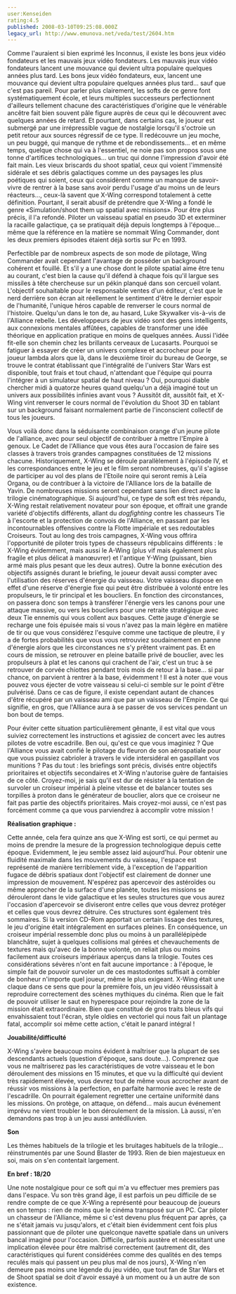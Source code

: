 ```yaml
---
user:Kenseiden
rating:4.5
published: 2008-03-10T09:25:08.000Z
legacy_url: http://www.emunova.net/veda/test/2604.htm
---
```

Comme l'auraient si bien exprimé les Inconnus, il existe les bons jeux vidéo fondateurs et les mauvais jeux vidéo fondateurs. Les mauvais jeux vidéo fondateurs lancent une mouvance qui devient ultra populaire quelques années plus tard. Les bons jeux vidéo fondateurs, eux, lancent une mouvance qui devient ultra populaire quelques années plus tard... sauf que c'est pas pareil. Pour parler plus clairement, les softs de ce genre font systématiquement école, et leurs multiples successeurs perfectionnent d'ailleurs tellement chacune des caractéristiques d'origine que le vénérable ancêtre fait bien souvent pâle figure auprès de ceux qui le découvrent avec quelques années de retard. Et pourtant, dans certains cas, le joueur est submergé par une irrépressible vague de nostalgie lorsqu'il s'octroie un petit retour aux sources régressif de ce type. Il redécouvre un jeu moche, un peu buggé, qui manque de rythme et de rebondissements... et en même temps, quelque chose qui va à l'essentiel, ne noie pas son propos sous une tonne d'artifices technologiques... un truc qui donne l'impression d'avoir été fait main. Les vieux briscards du shoot spatial, ceux qui voient l'immensité sidérale et ses débris galactiques comme un des paysages les plus poétiques qui soient, ceux qui considèrent comme un manque de savoir-vivre de rentrer à la base sans avoir perdu l'usage d'au moins un de leurs réacteurs..., ceux-là savent que X-Wing correspond totalement à cette définition. Pourtant, il serait abusif de prétendre que X-Wing a fondé le genre «Simulation/shoot them up spatial avec missions». Pour être plus précis, il l'a refondé. Piloter un vaisseau spatial en pseudo 3D et exterminer la racaille galactique, ça se pratiquait déjà depuis longtemps à l'époque... même que la référence en la matière se nommait Wing Commander, dont les deux premiers épisodes étaient déjà sortis sur Pc en 1993\.  

  

Perfectible par de nombreux aspects de son mode de pilotage, Wing Commander avait cependant l'avantage de posséder un background cohérent et fouillé. Et s'il y a une chose dont le pilote spatial aime être tenu au courant, c'est bien la cause qu'il défend à chaque fois qu'il largue ses missiles à tête chercheuse sur un pékin planqué dans son cercueil volant. L'objectif souhaitable pour le responsable ventes d'un éditeur, c'est que le nerd derrière son écran ait réellement le sentiment d'être le dernier espoir de l'humanité, l'unique héros capable de renverser le cours normal de l'histoire. Quelqu'un dans le ton de, au hasard, Luke Skywalker vis-à-vis de l'Alliance rebelle. Les développeurs de jeux vidéo sont des gens intelligents, aux connexions mentales affûtées, capables de transformer une idée théorique en application pratique en moins de quelques années. Aussi l'idée fit-elle son chemin chez les brillants cerveaux de Lucasarts. Pourquoi se fatiguer à essayer de créer un univers complexe et accrocheur pour le joueur lambda alors que là, dans le deuxième tiroir du bureau de George, se trouve le contrat établissant que l'intégralité de l'univers Star Wars est disponible, tout frais et tout chaud, n'attendant que l'équipe qui pourra l'intégrer à un simulateur spatial de haut niveau ? Oui, pourquoi diable chercher midi à quatorze heures quand quelqu'un a déjà imaginé tout un univers aux possibilités infinies avant vous ? Aussitôt dit, aussitôt fait, et X-Wing vint renverser le cours normal de l'évolution du Shoot 3D en tablant sur un background faisant normalement partie de l'inconscient collectif de tous les joueurs.  

  

Vous voilà donc dans la séduisante combinaison orange d'un jeune pilote de l'alliance, avec pour seul objectif de contribuer à mettre l'Empire à genoux. Le Cadet de l'Alliance que vous êtes aura l'occasion de faire ses classes à travers trois grandes campagnes constituées de 12 missions chacune. Historiquement, X-Wing se déroule parallèlement à l'épisode IV, et les correspondances entre le jeu et le film seront nombreuses, qu'il s'agisse de participer au vol des plans de l'Etoile noire qui seront remis à Leïa Organa, ou de contribuer à la victoire de l'Alliance lors de la bataille de Yavin. De nombreuses missions seront cependant sans lien direct avec la trilogie cinématographique. Si aujourd'hui, ce type de soft est très répandu, X-Wing restait relativement novateur pour son époque, et offrait une grande variété d'objectifs différents, allant du _dogfighting_ contre les chasseurs Tie à l'escorte et la protection de convois de l'Alliance, en passant par les incontournables offensives contre la Flotte impériale et ses redoutables Croiseurs. Tout au long des trois campagnes, X-Wing vous offrira l'opportunité de piloter trois types de chasseurs républicains différents : le X-Wing évidemment, mais aussi le A-Wing (plus vif mais également plus fragile et plus délicat à manœuvrer) et l'antique Y-Wing (puissant, bien armé mais plus pesant que les deux autres). Outre la bonne exécution des objectifs assignés durant le briefing, le joueur devait aussi compter avec l'utilisation des réserves d'énergie du vaisseau. Votre vaisseau dispose en effet d'une réserve d'énergie fixe qui peut être distribuée à volonté entre les propulseurs, le tir principal et les boucliers. En fonction des circonstances, on passera donc son temps à transférer l'énergie vers les canons pour une attaque massive, ou vers les boucliers pour une retraite stratégique avec deux Tie ennemis qui vous collent aux basques. Cette jauge d'énergie se recharge une fois épuisée mais si vous n'avez pas la main légère en matière de tir ou que vous considérez l'esquive comme une tactique de pleutre, il y a de fortes probabilités que vous vous retrouviez soudainement en panne d'énergie alors que les circonstances ne s'y prêtent vraiment pas. Et en cours de mission, se retrouver en pleine bataille privé de bouclier, avec les propulseurs à plat et les canons qui crachent de l'air, c'est un truc à se retrouver de corvée chiottes pendant trois mois de retour à la base... si par chance, on parvient à rentrer à la base, évidemment ! Il est à noter que vous pouvez vous éjecter de votre vaisseau si celui-ci semble sur le point d'être pulvérisé. Dans ce cas de figure, il existe cependant autant de chances d'être récupéré par un vaisseau ami que par un vaisseau de l'Empire. Ce qui signifie, en gros, que l'Alliance aura à se passer de vos services pendant un bon bout de temps.  

  

Pour éviter cette situation particulièrement gênante, il est vital que vous suiviez correctement les instructions et agissiez de concert avec les autres pilotes de votre escadrille. Ben oui, qu'est ce que vous imaginiez ? Que l'Alliance vous avait confié le pilotage du fleuron de son aérospatiale pour que vous puissiez cabrioler à travers le vide intersidéral en gaspillant vos munitions ? Pas du tout : les briefings sont précis, divisés entre objectifs prioritaires et objectifs secondaires et X-Wing n'autorise guère de fantaisies de ce côté. Croyez-moi, je sais qu'il est dur de résister à la tentation de survoler un croiseur impérial à pleine vitesse et de balancer toutes ses torpilles à proton dans le générateur de bouclier, alors que ce croiseur ne fait pas partie des objectifs prioritaires. Mais croyez-moi aussi, ce n'est pas forcément comme ça que vous parviendrez à accomplir votre mission !  

  

**Réalisation graphique :**   

Cette année, cela fera quinze ans que X-Wing est sorti, ce qui permet au moins de prendre la mesure de la progression technologique depuis cette époque. Evidemment, le jeu semble assez laid aujourd'hui. Pour obtenir une fluidité maximale dans les mouvements du vaisseau, l'espace est représenté de manière terriblement vide, à l'exception de l'apparition fugace de débris spatiaux dont l'objectif est clairement de donner une impression de mouvement. N'espérez pas apercevoir des astéroïdes ou même approcher de la surface d'une planète, toutes les missions se dérouleront dans le vide galactique et les seules structures que vous aurez l'occasion d'apercevoir se diviseront entre celles que vous devrez protéger et celles que vous devrez détruire. Ces structures sont également très sommaires. Si la version CD-Rom apportait un certain lissage des textures, le jeu d'origine était intégralement en surfaces pleines. En conséquence, un croiseur impérial ressemble donc plus ou moins à un parallélépipède blanchâtre, sujet à quelques collisions mal gérées et chevauchements de textures mais qu'avec de la bonne volonté, on reliait plus ou moins facilement aux croiseurs impériaux aperçus dans la trilogie. Toutes ces considérations sévères n'ont en fait aucune importance : à l'époque, le simple fait de pouvoir survoler un de ces mastodontes suffisait à combler de bonheur n'importe quel joueur, même le plus exigeant. X-Wing était une claque dans ce sens que pour la première fois, un jeu vidéo réussissait à reproduire correctement des scènes mythiques du cinéma. Rien que le fait de pouvoir utiliser le saut en hyperespace pour rejoindre la zone de la mission était extraordinaire. Bien que constitué de gros traits bleus vifs qui envahissaient tout l'écran, style oldies en vectoriel qui nous fait un plantage fatal, accomplir soi même cette action, c'était le panard intégral !  

  

**Jouabilité/difficulté**   

X-Wing s'avère beaucoup moins évident à maîtriser que la plupart de ses descendants actuels (question d'époque, sans doute...). Comprenez que vous ne maîtriserez pas les caractéristiques de votre vaisseau et le bon déroulement des missions en 15 minutes, et que vu la difficulté qui devient très rapidement élevée, vous devrez tout de même vous accrocher avant de réussir vos missions à la perfection, en parfaite harmonie avec le reste de l'escadrille. On pourrait également regretter une certaine uniformité dans les missions. On protège, on attaque, on défend... mais aucun événement imprévu ne vient troubler le bon déroulement de la mission. Là aussi, n'en demandons pas trop à un jeu aussi antédiluvien.  

  

**Son**  

Les thèmes habituels de la trilogie et les bruitages habituels de la trilogie... réinstrumentés par une Sound Blaster de 1993\. Rien de bien majestueux en soi, mais on s'en contentait largement.  

  

**En bref : 18/20**   

Une note nostalgique pour ce soft qui m'a vu effectuer mes premiers pas dans l'espace. Vu son très grand âge, il est parfois un peu difficile de se rendre compte de ce que X-Wing a représenté pour beaucoup de joueurs en son temps : rien de moins que le cinéma transposé sur un PC. Car piloter un chasseur de l'Alliance, même si c'est devenu plus fréquent par après, ça ne s'était jamais vu jusqu'alors, et c'était bien évidemment cent fois plus passionnant que de piloter une quelconque navette spatiale dans un univers bancal imaginé pour l'occasion. Difficile, parfois austère et nécessitant une implication élevée pour être maîtrisé correctement (autrement dit, des caractéristiques qui furent considérées comme des qualités en des temps reculés mais qui passent un peu plus mal de nos jours), X-Wing n'en demeure pas moins une légende du jeu vidéo, que tout fan de Star Wars et de Shoot spatial se doit d'avoir essayé à un moment ou à un autre de son existence.